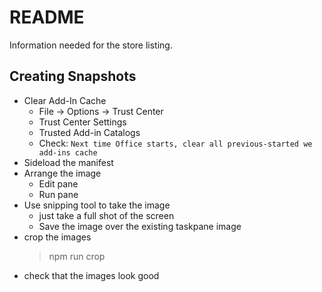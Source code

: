 # README

Information needed for the store listing.

## Creating Snapshots

- Clear Add-In Cache
    - File -> Options -> Trust Center
    - Trust Center Settings
    - Trusted Add-in Catalogs
    - Check: `Next time Office starts, clear all previous-started we add-ins cache`
- Sideload the manifest
- Arrange the image
    - Edit pane
    - Run pane
- Use snipping tool to take the image
    - just take a full shot of the screen
    - Save the image over the existing taskpane image
- crop the images
    > npm run crop
- check that the images look good

